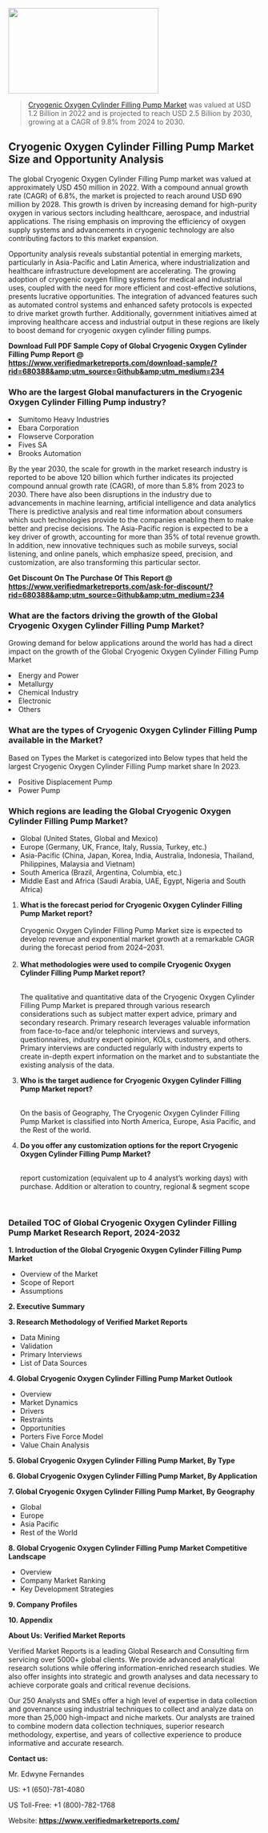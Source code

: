 
<img src="https://ffe5etoiles.com/wp-content/uploads/2024/12/MST1-300x171.png" alt="" width="300" height="171" class="alignnone size-medium wp-image-20088" /><blockquote><p><p><a href="https://www.verifiedmarketreports.com/download-sample/?rid=680388&utm_source=Github&utm_medium=234" target="_blank">Cryogenic Oxygen Cylinder Filling Pump Market</a> was valued at USD 1.2 Billion in 2022 and is projected to reach USD 2.5 Billion by 2030, growing at a CAGR of 9.8% from 2024 to 2030.</p></blockquote><p><h2>Cryogenic Oxygen Cylinder Filling Pump Market Size and Opportunity Analysis</h2><p>The global Cryogenic Oxygen Cylinder Filling Pump market was valued at approximately USD 450 million in 2022. With a compound annual growth rate (CAGR) of 6.8%, the market is projected to reach around USD 690 million by 2028. This growth is driven by increasing demand for high-purity oxygen in various sectors including healthcare, aerospace, and industrial applications. The rising emphasis on improving the efficiency of oxygen supply systems and advancements in cryogenic technology are also contributing factors to this market expansion.</p><p>Opportunity analysis reveals substantial potential in emerging markets, particularly in Asia-Pacific and Latin America, where industrialization and healthcare infrastructure development are accelerating. The growing adoption of cryogenic oxygen filling systems for medical and industrial uses, coupled with the need for more efficient and cost-effective solutions, presents lucrative opportunities. The integration of advanced features such as automated control systems and enhanced safety protocols is expected to drive market growth further. Additionally, government initiatives aimed at improving healthcare access and industrial output in these regions are likely to boost demand for cryogenic oxygen cylinder filling pumps.</p></p><p class=""><strong>Download Full PDF Sample Copy of Global Cryogenic Oxygen Cylinder Filling Pump Report @ <a href="https://www.verifiedmarketreports.com/download-sample/?rid=680388&amp;utm_source=Github&amp;utm_medium=234" target="_blank">https://www.verifiedmarketreports.com/download-sample/?rid=680388&amp;utm_source=Github&amp;utm_medium=234</a></strong></p><h3 id="" class="">Who are the largest Global manufacturers in the Cryogenic Oxygen Cylinder Filling Pump industry?</h3><p><li>Sumitomo Heavy Industries</li><li> Ebara Corporation</li><li> Flowserve Corporation</li><li> Fives SA</li><li> Brooks Automation</li></p><div class=""><div class="" dir="" data-message-author-role="" data-message-id="" data-message-model-slug=""><div class=""><div class=""><div class=""><div class="" dir="" data-message-author-role="" data-message-id="" data-message-model-slug=""><div class=""><div class=""><p>By the year 2030, the scale for growth in the market research industry is reported to be above 120 billion which further indicates its projected compound annual growth rate (CAGR), of more than 5.8% from 2023 to 2030. There have also been disruptions in the industry due to advancements in machine learning, artificial intelligence and data analytics There is predictive analysis and real time information about consumers which such technologies provide to the companies enabling them to make better and precise decisions. The Asia-Pacific region is expected to be a key driver of growth, accounting for more than 35% of total revenue growth. In addition, new innovative techniques such as mobile surveys, social listening, and online panels, which emphasize speed, precision, and customization, are also transforming this particular sector.</p><p><strong>Get Discount On The Purchase Of This Report @&nbsp; <a href="https://www.verifiedmarketreports.com/ask-for-discount/?rid=680388&amp;utm_source=Github&amp;utm_medium=234" target="_blank">https://www.verifiedmarketreports.com/ask-for-discount/?rid=680388&amp;utm_source=Github&amp;utm_medium=234</a></strong></p></div></div></div></div></div></div></div></div><h3 id="" class="">What are the factors driving the growth of the Global Cryogenic Oxygen Cylinder Filling Pump Market?</h3><p id="" class="">Growing demand for below applications around the world has had a direct impact on the growth of the Global Cryogenic Oxygen Cylinder Filling Pump Market</p><p id="" class=""><li>Energy and Power</li><li> Metallurgy</li><li> Chemical Industry</li><li> Electronic</li><li> Others</li></p><h3 id="" class="">What are the types of Cryogenic Oxygen Cylinder Filling Pump available in the Market?</h3><p id="" class="">Based on Types the Market is categorized into Below types that held the largest Cryogenic Oxygen Cylinder Filling Pump market share In 2023.</p><p id="" class=""><li>Positive Displacement Pump</li><li> Power Pump</li></p><h3 id="" class="">Which regions are leading the Global Cryogenic Oxygen Cylinder Filling Pump Market?</h3><ul><li>Global (United States, Global and Mexico)</li><li>Europe (Germany, UK, France, Italy, Russia, Turkey, etc.)</li><li>Asia-Pacific (China, Japan, Korea, India, Australia, Indonesia, Thailand, Philippines, Malaysia and Vietnam)</li><li>South America (Brazil, Argentina, Columbia, etc.)</li><li>Middle East and Africa (Saudi Arabia, UAE, Egypt, Nigeria and South Africa)</li></ul><p><ol><li><strong>What is the forecast period for Cryogenic Oxygen Cylinder Filling Pump Market report?<br /></strong><br /><span data-sheets-root="1" data-sheets-value="{&quot;1&quot;:2,&quot;2&quot;:&quot;XXXX size is expected to develop revenue and exponential market growth at a remarkable CAGR during the forecast period from 2024&ndash;2030.&quot;}" data-sheets-userformat="{&quot;2&quot;:12674,&quot;4&quot;:{&quot;1&quot;:2,&quot;2&quot;:16776960},&quot;10&quot;:2,&quot;11&quot;:0,&quot;15&quot;:&quot;Arial&quot;,&quot;16&quot;:12}">Cryogenic Oxygen Cylinder Filling Pump Market size is expected to develop revenue and exponential market growth at a remarkable CAGR during the forecast period from 2024&ndash;2031.</span><br /><br /></li><li><strong>What methodologies were used to compile Cryogenic Oxygen Cylinder Filling Pump Market report?<br /><br /></strong><p>The qualitative and quantitative data of the&nbsp;Cryogenic Oxygen Cylinder Filling Pump Market is prepared through various research considerations such as subject matter expert advice, primary and secondary research. Primary research leverages valuable information from face-to-face and/or telephonic interviews and surveys, questionnaires, industry expert opinion, KOLs, customers, and others. Primary interviews are conducted regularly with industry experts to create in-depth expert information on the market and to substantiate the existing analysis of the data.&nbsp;</p></li><li><strong>Who is the target audience for Cryogenic Oxygen Cylinder Filling Pump Market report?<br /><br /></strong><p>On the basis of Geography, The&nbsp;Cryogenic Oxygen Cylinder Filling Pump Market is classified into North America, Europe, Asia Pacific, and the Rest of the world.</p></li><li><strong>Do you offer any customization options for the report Cryogenic Oxygen Cylinder Filling Pump Market?<br /><br /></strong><p>report customization (equivalent up to 4 analyst&rsquo;s working days) with purchase. Addition or alteration to country, regional &amp; segment scope</p><p>&nbsp;</p></li></ol></p><h3 id="" class="">Detailed TOC of Global Cryogenic Oxygen Cylinder Filling Pump Market Research Report, 2024-2032</h3><p id="" class=""><strong>1. Introduction of the Global Cryogenic Oxygen Cylinder Filling Pump Market</strong></p><ul><li>Overview of the Market</li><li>Scope of Report</li><li>Assumptions</li></ul><p id="" class=""><strong>2. Executive Summary</strong></p><p id="" class=""><strong>3. Research Methodology of&nbsp;Verified Market Reports</strong></p><ul><li>Data Mining</li><li>Validation</li><li>Primary Interviews</li><li>List of Data Sources</li></ul><p id="" class=""><strong>4. Global Cryogenic Oxygen Cylinder Filling Pump Market Outlook</strong></p><ul><li>Overview</li><li>Market Dynamics</li><li>Drivers</li><li>Restraints</li><li>Opportunities</li><li>Porters Five Force Model</li><li>Value Chain Analysis</li></ul><p id="" class=""><strong>5. Global Cryogenic Oxygen Cylinder Filling Pump Market, By&nbsp;Type</strong></p><p id="" class=""><strong>6. Global Cryogenic Oxygen Cylinder Filling Pump Market, By Application</strong></p><p id="" class=""><strong>7. Global Cryogenic Oxygen Cylinder Filling Pump Market, By Geography</strong></p><ul><li>Global</li><li>Europe</li><li>Asia Pacific</li><li>Rest of the World</li></ul><p id="" class=""><strong>8. Global Cryogenic Oxygen Cylinder Filling Pump Market Competitive Landscape</strong></p><ul><li>Overview</li><li>Company Market Ranking</li><li>Key Development Strategies</li></ul><p id="" class=""><strong>9. Company Profiles</strong></p><p id="" class=""><strong>10. Appendix</strong></p><p id="" class=""><strong>About Us: Verified Market Reports</strong></p><p id="" class="">Verified Market Reports is a leading Global Research and Consulting firm servicing over 5000+ global clients. We provide advanced analytical research solutions while offering information-enriched research studies. We also offer insights into strategic and growth analyses and data necessary to achieve corporate goals and critical revenue decisions.</p><p id="" class="">Our 250 Analysts and SMEs offer a high level of expertise in data collection and governance using industrial techniques to collect and analyze data on more than 25,000 high-impact and niche markets. Our analysts are trained to combine modern data collection techniques, superior research methodology, expertise, and years of collective experience to produce informative and accurate research.</p><p id="" class=""><strong>Contact us:</strong></p><p id="" class="">Mr. Edwyne Fernandes</p><p id="" class="">US: +1 (650)-781-4080</p><p id="" class="">US Toll-Free: +1 (800)-782-1768</p><p id="" class="">Website: <a target="" data-test-app-aware-link=""><strong>https://www.verifiedmarketreports.com/</strong></a></p>
